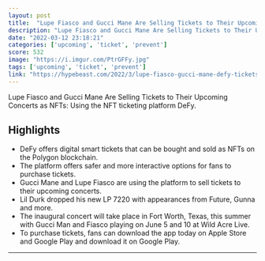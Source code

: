 ```yaml
---
layout: post
title:  "Lupe Fiasco and Gucci Mane Are Selling Tickets to Their Upcoming Concerts as NFTs"
description: "Lupe Fiasco and Gucci Mane Are Selling Tickets to Their Upcoming Concerts as NFTs: Using the NFT ticketing platform DeFy."
date: "2022-03-12 23:18:21"
categories: ['upcoming', 'ticket', 'prevent']
score: 532
image: "https://i.imgur.com/PtrGFFy.jpg"
tags: ['upcoming', 'ticket', 'prevent']
link: "https://hypebeast.com/2022/3/lupe-fiasco-gucci-mane-defy-tickets-nft-platform"
---
```


Lupe Fiasco and Gucci Mane Are Selling Tickets to Their Upcoming Concerts as NFTs: Using the NFT ticketing platform DeFy.

## Highlights

- DeFy offers digital smart tickets that can be bought and sold as NFTs on the Polygon blockchain.
- The platform offers safer and more interactive options for fans to purchase tickets.
- Gucci Mane and Lupe Fiasco are using the platform to sell tickets to their upcoming concerts.
- Lil Durk dropped his new LP 7220 with appearances from Future, Gunna and more.
- The inaugural concert will take place in Fort Worth, Texas, this summer with Gucci Man and Fiasco playing on June 5 and 10 at Wild Acre Live.
- To purchase tickets, fans can download the app today on Apple Store and Google Play and download it on Google Play.

---
